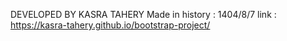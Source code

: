 DEVELOPED   BY   KASRA TAHERY
Made in history : 1404/8/7
link :  https://kasra-tahery.github.io/bootstrap-project/

